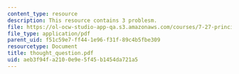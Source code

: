 ```yaml
---
content_type: resource
description: This resource contains 3 problesm.
file: https://ol-ocw-studio-app-qa.s3.amazonaws.com/courses/7-27-principles-of-human-disease-spring-2006/aeb3f94fa2100e9e5f45b1454da721a5_thought_question.pdf
file_type: application/pdf
parent_uid: f51c59e7-ff44-1e96-f31f-89c4b5fbe309
resourcetype: Document
title: thought_question.pdf
uid: aeb3f94f-a210-0e9e-5f45-b1454da721a5
---
```

